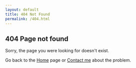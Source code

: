 ```yaml
---
layout: default
title: 404 Not Found
permalink: /404.html
---
```


<section>
  <div class="bg">
    <h1>404 Page not found</h1>
    <article>
      <p>Sorry, the page you were looking for doesn't exist.</p>
      <p>Go back to the <a href="/">Home</a> page or <a href="/contact">Contact me</a> about the problem.</p>
    </article>
  </div>
</section>
